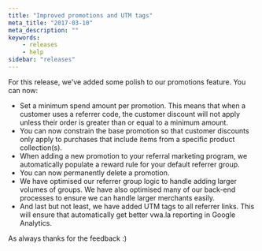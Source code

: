 ```yaml
---
title: "Improved promotions and UTM tags"
meta_title: "2017-03-10"
meta_description: ""
keywords:
    - releases
    - help
sidebar: "releases"
---
```


For this release, we've added some polish to our promotions feature. You can now:

*   Set a minimum spend amount per promotion. This means that when a customer uses a referrer code, the customer discount will not apply unless their order is greater than or equal to a minimum amount.
*   You can now constrain the base promotion so that customer discounts only apply to purchases that include items from a specific product collection(s).
*   When adding a new promotion to your referral marketing program, we automatically populate a reward rule for your default referrer group.
*   You can now permanently delete a promotion.
*   We have optimised our referrer group logic to handle adding larger volumes of groups. We have also optimised many of our back-end processes to ensure we can handle larger merchants easily.
*   And last but not least, we have added UTM tags to all referrer links. This will ensure that automatically get better vwa.la reporting in Google Analytics.

As always thanks for the feedback :)